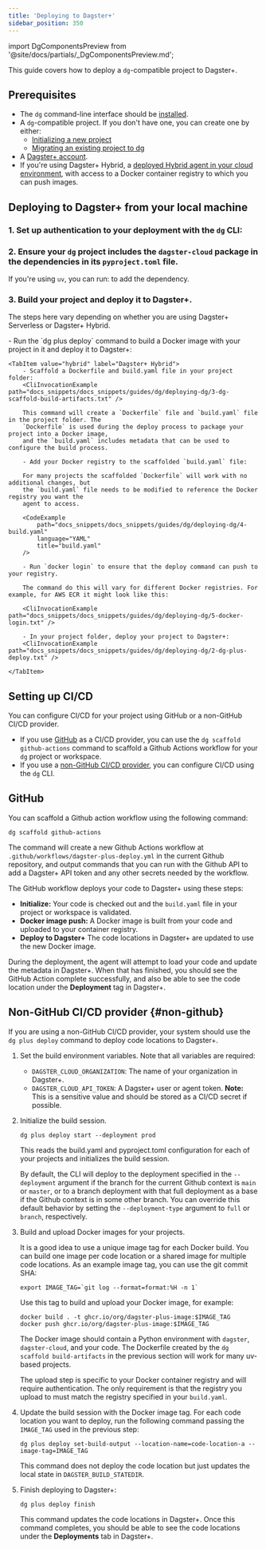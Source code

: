 ```yaml
---
title: 'Deploying to Dagster+'
sidebar_position: 350
---
```


import DgComponentsPreview from '@site/docs/partials/\_DgComponentsPreview.md';

<DgComponentsPreview />

This guide covers how to deploy a `dg`-compatible project to Dagster+.

## Prerequisites

- The `dg` command-line interface should be [installed](/guides/labs/dg#installation).
- A `dg`-compatible project. If you don't have one, you can create one by either:
  - [Initializing a new project](/guides/labs/dg/scaffolding-a-project)
  - [Migrating an existing project to dg](/guides/labs/dg/incrementally-adopting-dg/migrating-project)
- A [Dagster+ account](https://dagster.cloud/signup).
- If you're using Dagster+ Hybrid, a [deployed Hybrid agent in your cloud environment](dagster-plus/deployment/deployment-types/hybrid),
with access to a Docker container registry to which you can push images.


## Deploying to Dagster+ from your local machine

### 1. Set up authentication to your deployment with the `dg` CLI:
<CliInvocationExample path="docs_snippets/docs_snippets/guides/dg/deploying-dg/1-dg-plus-login.txt" />

### 2. Ensure your `dg` project includes the `dagster-cloud` package in the dependencies in its `pyproject.toml` file.

If you're using `uv`, you can run:
<CliInvocationExample path="docs_snippets/docs_snippets/guides/dg/deploying-dg/2-uv-add-dagster-cloud.txt" />
to add the dependency.

### 3. Build your project and deploy it to Dagster+.

The steps here vary depending on whether you are using Dagster+ Serverless or Dagster+ Hybrid.

<Tabs groupId="deployment">
    <TabItem value="serverless" label="Dagster+ Serverless">
        - Run the `dg plus deploy` command to build a Docker image with your project in it and deploy it to Dagster+:
        <CliInvocationExample path="docs_snippets/docs_snippets/guides/dg/deploying-dg/2-dg-plus-deploy.txt" />
    </TabItem>

    <TabItem value="hybrid" label="Dagster+ Hybrid">
        - Scaffold a Dockerfile and build.yaml file in your project folder:
        <CliInvocationExample path="docs_snippets/docs_snippets/guides/dg/deploying-dg/3-dg-scaffold-build-artifacts.txt" />

        This command will create a `Dockerfile` file and `build.yaml` file in the project folder. The
        `Dockerfile` is used during the deploy process to package your project into a Docker image,
        and the `build.yaml` includes metadata that can be used to configure the build process.

        - Add your Docker registry to the scaffolded `build.yaml` file:

        For many projects the scaffolded `Dockerfile` will work with no additional changes, but
        the `build.yaml` file needs to be modified to reference the Docker registry you want the
        agent to access.

        <CodeExample
            path="docs_snippets/docs_snippets/guides/dg/deploying-dg/4-build.yaml"
            language="YAML"
            title="build.yaml"
        />

        - Run `docker login` to ensure that the deploy command can push to your registry.

        The command do this will vary for different Docker registries. For example, for AWS ECR it might look like this:

        <CliInvocationExample path="docs_snippets/docs_snippets/guides/dg/deploying-dg/5-docker-login.txt" />

        - In your project folder, deploy your project to Dagster+:
        <CliInvocationExample path="docs_snippets/docs_snippets/guides/dg/deploying-dg/2-dg-plus-deploy.txt" />

    </TabItem>
</Tabs>

## Setting up CI/CD

You can configure CI/CD for your project using GitHub or a non-GitHub CI/CD provider.

- If you use [GitHub](#github) as a CI/CD provider, you can use the `dg scaffold github-actions` command to scaffold a Github Actions workflow for your `dg` project or workspace.
- If you use a [non-GitHub CI/CD provider](#non-github), you can configure CI/CD using the `dg` CLI.

## GitHub

You can scaffold a Github action workflow using the following command:
```
dg scaffold github-actions
```

The command will create a new Github Actions workflow at `.github/workflows/dagster-plus-deploy.yml` in the current Github repository, and output commands that you can run with the Github API to add a Dagster+ API token and any other secrets needed by the workflow.

The GitHub workflow deploys your code to Dagster+ using these steps:

- **Initialize:** Your code is checked out and the `build.yaml` file in your project or workspace is validated.
- **Docker image push:** A Docker image is built from your code and uploaded to your container registry.
- **Deploy to Dagster+** The code locations in Dagster+ are updated to use the new Docker image.

During the deployment, the agent will attempt to load your code and update the metadata in Dagster+. When that has finished, you should see the GitHub Action complete successfully, and also be able to see the code location under the **Deployment** tag in Dagster+.

## Non-GitHub CI/CD provider \{#non-github}

If you are using a non-GitHub CI/CD provider, your system should use the `dg plus deploy` command to deploy code locations to Dagster+.

1. Set the build environment variables. Note that all variables are required:
   - `DAGSTER_CLOUD_ORGANIZATION`: The name of your organization in Dagster+.
   - `DAGSTER_CLOUD_API_TOKEN`: A Dagster+ user or agent token. **Note:** This is a sensitive
   value and should be stored as a CI/CD secret if possible.
2. Initialize the build session.

   ```
   dg plus deploy start --deployment prod
   ```
   This reads the build.yaml and pyproject.toml configuration for each of your projects
   and initializes the build session.

   By default, the CLI will deploy to the deployment specified in the `--deployment` argument if the branch for the current Github context is `main` or `master`, or to a branch deployment with that full deployment as a base if the Github context is in some other branch. You can override this default behavior by setting the `--deployment-type` argument to `full` or `branch`, respectively.

3. Build and upload Docker images for your projects.

   It is a good idea to use a unique image tag for each Docker build. You can build one image per code location or a shared image for multiple code locations. As an example image tag, you can use the git commit SHA:

   ```
   export IMAGE_TAG=`git log --format=format:%H -n 1`
   ```

   Use this tag to build and upload your Docker image, for example:

   ```
   docker build . -t ghcr.io/org/dagster-plus-image:$IMAGE_TAG
   docker push ghcr.io/org/dagster-plus-image:$IMAGE_TAG
   ```

    The Docker image should contain a Python environment with `dagster`, `dagster-cloud`, and your code. The Dockerfile created by the `dg scaffold build-artifacts` in the previous section will work for many uv-based projects.

   The upload step is specific to your Docker container registry and will require authentication. The only requirement is that the registry you upload to must match the registry specified in your `build.yaml`.

4. Update the build session with the Docker image tag. For each code location you want to deploy, run the following command passing the `IMAGE_TAG` used in the previous step:

   ```
   dg plus deploy set-build-output --location-name=code-location-a --image-tag=IMAGE_TAG
   ```

   This command does not deploy the code location but just updates the local state in `DAGSTER_BUILD_STATEDIR`.

5. Finish deploying to Dagster+:

   ```
   dg plus deploy finish
   ```

   This command updates the code locations in Dagster+. Once this command completes, you should be able to see the code locations under the **Deployments** tab in Dagster+.
